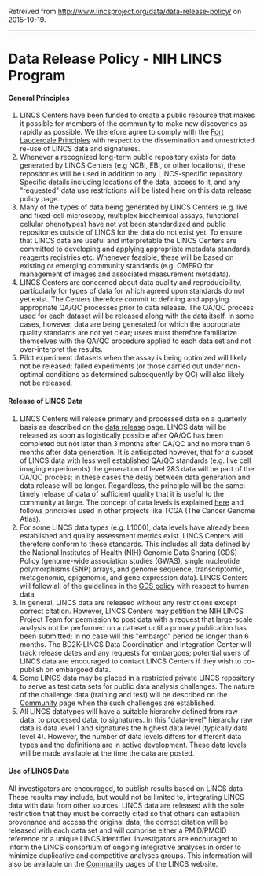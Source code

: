 Retreived from http://www.lincsproject.org/data/data-release-policy/ on 2015-10-19.

***

# Data Release Policy - NIH LINCS Program

#### General Principles

1. LINCS Centers have been funded to create a public resource that makes it possible for members of the community to make new discoveries as rapidly as possible. We therefore agree to comply with the [Fort Lauderdale Principles][1] with respect to the dissemination and unrestricted re-use of LINCS data and signatures.
2. Whenever a recognized long-term public repository exists for data generated by LINCS Centers (e.g NCBI, EBI, or other locations), these repositories will be used in addition to any LINCS-specific repository. Specific details including locations of the data, access to it, and any "requested" data use restrictions will be listed here on this data release policy page.
3. Many of the types of data being generated by LINCS Centers (e.g. live and fixed-cell microscopy, multiplex biochemical assays, functional cellular phenotypes) have not yet been standardized and public repositories outside of LINCS for the data do not exist yet. To ensure that LINCS data are useful and interpretable the LINCS Centers are committed to developing and applying appropriate metadata standards, reagents registries etc. Whenever feasible, these will be based on existing or emerging community standards (e.g. OMERO for management of images and associated measurement metadata).
4. LINCS Centers are concerned about data quality and reproducibility, particularly for types of data for which agreed upon standards do not yet exist. The Centers therefore commit to defining and applying appropriate QA/QC processes prior to data release. The QA/QC process used for each dataset will be released along with the data itself. In some cases, however, data are being generated for which the appropriate quality standards are not yet clear; users must therefore familiarize themselves with the QA/QC procedure applied to each data set and not over-interpret the results.
5. Pilot experiment datasets when the assay is being optimized will likely not be released; failed experiments (or those carried out under non-optimal conditions as determined subsequently by QC) will also likely not be released.

#### Release of LINCS Data

1. LINCS Centers will release primary and processed data on a quarterly basis as described on the [data release][2] page. LINCS data will be released as soon as logistically possible after QA/QC has been completed but not later than 3 months after QA/QC and no more than 6 months after data generation. It is anticipated however, that for a subset of LINCS data with less well established QA/QC standards (e.g. live cell imaging experiments) the generation of level 2&3 data will be part of the QA/QC process; in these cases the delay between data generation and data release will be longer. Regardless, the principle will be the same: timely release of data of sufficient quality that it is useful to the community at large. The concept of data levels is explained [here][3] and follows principles used in other projects like TCGA (The Cancer Genome Atlas).
2. For some LINCS data types (e.g. L1000), data levels have already been established and quality assessment metrics exist. LINCS Centers will therefore conform to these standards. This includes all data defined by the National Institutes of Health (NIH) Genomic Data Sharing (GDS) Policy (genome-wide association studies (GWAS), single nucleotide polymorphisms (SNP) arrays, and genome sequence, transcriptomic, metagenomic, epigenomic, and gene expression data). LINCS Centers will follow all of the guidelines in the [GDS policy][4] with respect to human data.
3. In general, LINCS data are released without any restrictions except correct citation. However, LINCS Centers may petition the NIH LINCS Project Team for permission to post data with a request that large-scale analysis not be performed on a dataset until a primary publication has been submitted; in no case will this "embargo" period be longer than 6 months. The BD2K-LINCS Data Coordination and Integration Center will track release dates and any requests for embargoes; potential users of LINCS data are encouraged to contact LINCS Centers if they wish to co-publish on embargoed data.
4. Some LINCS data may be placed in a restricted private LINCS repository to serve as test data sets for public data analysis challenges. The nature of the challenge data (training and test) will be described on the [Community][5] page when the such challenges are established.
5. All LINCS datatypes will have a suitable hierarchy defined from raw data, to processed data, to signatures. In this "data-level" hierarchy raw data is data level 1 and signatures the highest data level (typically data level 4). However, the number of data levels differs for different data types and the definitions are in active development. These data levels will be made available at the time the data are posted.

#### Use of LINCS Data

All investigators are encouraged, to publish results based on LINCS data. These results may include, but would not be limited to, integrating LINCS data with data from other sources. LINCS data are released with the sole restriction that they must be correctly cited so that others can establish provenance and access the original data; the correct citation will be released with each data set and will comprise either a PMID/PMCID reference or a unique LINCS identifier. Investigators are encouraged to inform the LINCS consortium of ongoing integrative analyses in order to minimize duplicative and competitive analyses groups. This information will also be available on the [Community][5] pages of the LINCS website.

 

[1]: http://www.genome.gov/pages/research/wellcomereport0303.pdf
[2]: http://www.lincsproject.org/data/data-releases/
[3]: http://www.lincsproject.org/data/
[4]: http://gds.nih.gov/03policy2.html
[5]: http://www.lincsproject.org/community/
